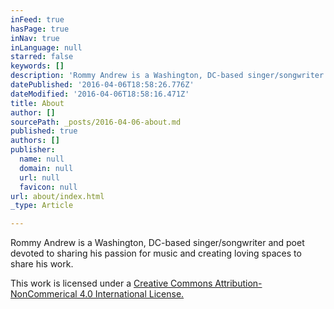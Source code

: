 ```yaml
---
inFeed: true
hasPage: true
inNav: true
inLanguage: null
starred: false
keywords: []
description: 'Rommy Andrew is a Washington, DC-based singer/songwriter and poet devoted to sharing his passion for music and creating loving spaces to share his work.'
datePublished: '2016-04-06T18:58:26.776Z'
dateModified: '2016-04-06T18:58:16.471Z'
title: About
author: []
sourcePath: _posts/2016-04-06-about.md
published: true
authors: []
publisher:
  name: null
  domain: null
  url: null
  favicon: null
url: about/index.html
_type: Article

---
```

Rommy Andrew is a Washington, DC-based singer/songwriter and poet devoted to sharing his passion for music and creating loving spaces to share his work.

This work is licensed under a [Creative Commons Attribution-NonCommerical 4.0 International License.][0]

[0]: http://creativecommons.org/licenses/by-nc/4.0/